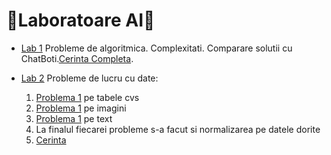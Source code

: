 # 👾Laboratoare AI🤖

- [Lab 1](Lab1/Lab1AI.ipynb) Probleme de algoritmica. Complexitati. Comparare solutii cu ChatBoti.[Cerinta Completa](Lab1/AI-lab01.md).

- [Lab 2](Lab2) Probleme de lucru cu date:
    1. [Problema 1](Lab2/Lab2AIPb1.ipynb) pe tabele cvs
    2. [Problema 1](Lab2/Lab2AIPb2.ipynb) pe imagini
    3. [Problema 1](Lab2/Lab2AIPb3.ipynb) pe text
    4. La finalul fiecarei probleme s-a facut si normalizarea pe datele dorite
    5. [Cerinta](Lab2/cerinta.md)
